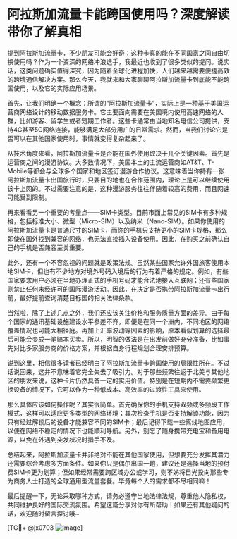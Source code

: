 # 阿拉斯加流量卡能跨国使用吗？深度解读带你了解真相

提到阿拉斯加流量卡，不少朋友可能会好奇：这种卡真的能在不同国家之间自由切换使用吗？作为一个资深的网络冲浪选手，我最近也收到了很多类似的提问。说实话，这类问题确实值得深究，因为随着全球化进程加快，人们越来越需要便捷高效的跨境通信解决方案。那么今天，我就来和大家聊聊阿拉斯加流量卡到底能不能跨国使用，以及它的实际应用场景。

首先，让我们明确一个概念：所谓的“阿拉斯加流量卡”，实际上是一种基于美国运营商网络设计的移动数据服务卡。它主要面向需要在美国境内使用高速网络的人群，比如游客、留学生或者短期工作者。这些卡通常由当地知名电信公司提供，支持4G甚至5G网络连接，能够满足大部分用户的日常需求。然而，当我们讨论它是否可以在其他国家使用时，事情就变得复杂起来了。

从技术角度来看，阿拉斯加流量卡是否能在国外使用取决于几个关键因素。首先是运营商之间的漫游协议。大多数情况下，美国本土的主流运营商如AT&T、T-Mobile等都会与全球多个国家和地区签订漫游合作协议。这意味着当你持有一张阿拉斯加流量卡出国旅行时，只要目的地也在合作范围内，理论上是可以继续使用该卡上网的。不过需要注意的是，这种漫游服务往往伴随着较高的费用，而且网速可能受到限制。

再来看看另一个重要的考量点——SIM卡类型。目前市面上常见的SIM卡有多种规格，包括标准大小、微型（Micro-SIM）以及纳米（Nano-SIM）。如果你使用的阿拉斯加流量卡是普通尺寸的SIM卡，而你的手机只支持更小的SIM卡规格，那么即使在国外找到兼容的网络，也无法直接插入设备使用。因此，在购买之前确认自己的手机是否兼容至关重要。

此外，还有一个不容忽视的问题就是政策法规。虽然某些国家允许外国旅客使用本地SIM卡，但也有不少地方对境外号码入境后的行为有着严格的规定。例如，有些国家要求用户必须在当地办理正式的手机号码才能合法地接入互联网；还有些国家则禁止任何未经许可的国际漫游活动。因此，在决定是否携带阿拉斯加流量卡出行前，最好提前查询清楚目标国的相关法律条款。

当然啦，除了上述几点之外，我们还应该关注价格和服务质量方面的差异。由于每个国家的通讯基础设施建设水平参差不齐，即便是在同一个洲内，不同地区的网络覆盖情况也可能大相径庭。再加上汇率波动等因素的影响，原本看似划算的选择最后可能会变成一笔赔本买卖。所以，明智的做法是在出发前做好充分准备，比如事先对比多家服务商的价格方案，并根据自身行程规划合理安排预算。

说到这里，相信很多读者已经明白了阿拉斯加流量卡跨国使用的局限性所在。不过话说回来，这并不意味着它完全失去了吸引力。对于那些频繁往返于北美与其他地区的朋友来说，这种卡片仍然具备一定的实用价值。特别是在短期内不需要频繁更换设备的情况下，它可以作为一种低成本、高效率的过渡性工具来使用。

那么具体应该如何操作呢？其实很简单。首先确保你的手机支持双频或多频段工作模式，这样可以适应更多类型的网络环境；其次检查手机是否支持解锁功能，因为只有经过解锁后的设备才能兼容不同的SIM卡；最后记得下载一些离线地图应用，以便在网络不稳定的情况下也能顺利导航。另外，别忘了随身携带充电宝和备用电源，以免在外遇到突发状况时措手不及。

总结起来，阿拉斯加流量卡并非绝对不能在其他国家使用，但想要充分发挥其潜力还需要综合考虑多方面条件。如果你只是偶尔出国一趟，建议还是选择当地的预付费SIM卡更为划算；但如果经常需要跨区域办公或学习，则不妨将目光投向那些专为商务人士打造的全球通用型流量套餐。毕竟每个人的需求都不尽相同嘛！

最后提醒一下，无论采取哪种方式，请务必遵守当地法律法规，尊重他人隐私权，共同维护良好的国际交流氛围。希望这篇分享对你有所帮助！如果还有其他疑问的话，欢迎随时留言探讨哦~

[TG💪+ @jx0703 ![Image](https://github.com/user-attachments/assets/dbca1d08-cadb-493c-b0ec-ad6f7a83f270)]